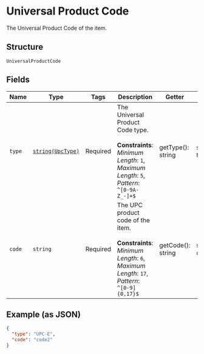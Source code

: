 
# Universal Product Code

The Universal Product Code of the item.

## Structure

`UniversalProductCode`

## Fields

| Name | Type | Tags | Description | Getter | Setter |
|  --- | --- | --- | --- | --- | --- |
| `type` | [`string(UpcType)`](../../doc/models/upc-type.md) | Required | The Universal Product Code type.<br><br>**Constraints**: *Minimum Length*: `1`, *Maximum Length*: `5`, *Pattern*: `^[0-9A-Z_-]+$` | getType(): string | setType(string type): void |
| `code` | `string` | Required | The UPC product code of the item.<br><br>**Constraints**: *Minimum Length*: `6`, *Maximum Length*: `17`, *Pattern*: `^[0-9]{0,17}$` | getCode(): string | setCode(string code): void |

## Example (as JSON)

```json
{
  "type": "UPC-E",
  "code": "code2"
}
```

